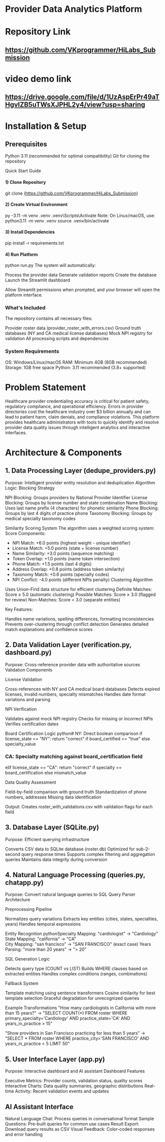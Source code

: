 # Provider Data Analytics Platform
# Repository Link
## https://github.com/VKprogrammer/HiLabs_Submission
# video demo link 
## https://drive.google.com/file/d/1UzAspErPr49aTHgvIZB5uTWsXJPHL2y4/view?usp=sharing
# Installation & Setup
## Prerequisites

Python 3.11 (recommended for optimal compatibility)
Git for cloning the repository

Quick Start Guide

#### 1) Clone Repository
git clone (https://github.com/VKprogrammer/HiLabs_Submission)

#### 2) Create Virtual Environment
 py -3.11 -m venv .venv
.venv\Scripts\Activate
Note: On Linux/macOS, use:
python3.11 -m venv .venv
source .venv/bin/activate

#### 3) Install Dependencies
pip install -r requirements.txt

#### 4) Run Platform
python run.py
The system will automatically:

Process the provider data
Generate validation reports
Create the database
Launch the Streamlit dashboard

Allow Streamlit permissions when prompted, and your browser will open the platform interface.

### What's Included
The repository contains all necessary files:

Provider roster data (provider_roster_with_errors.csv)
Ground truth databases (NY and CA medical license databases)
Mock NPI registry for validation
All processing scripts and dependencies

### System Requirements

OS: Windows/Linux/macOS
RAM: Minimum 4GB (8GB recommended)
Storage: 1GB free space
Python: 3.11 recommended (3.8+ supported)



# Problem Statement
Healthcare provider credentialing accuracy is critical for patient safety, regulatory compliance, and operational efficiency. Errors in provider directories cost the healthcare industry over $3 billion annually and can lead to patient harm, claim denials, and compliance violations. This platform provides healthcare administrators with tools to quickly identify and resolve provider data quality issues through intelligent analytics and interactive interfaces.

# Architecture & Components
## 1. Data Processing Layer (dedupe_providers.py)
Purpose: Intelligent provider entity resolution and deduplication
Algorithm Logic:
Blocking Strategy

NPI Blocking: Groups providers by National Provider Identifier
License Blocking: Groups by license number and state combination
Name Blocking: Uses last name prefix (4 characters) for phonetic similarity
Phone Blocking: Groups by last 4 digits of practice phone
Taxonomy Blocking: Groups by medical specialty taxonomy codes

Similarity Scoring System
The algorithm uses a weighted scoring system:
Score Components:
- NPI Match: +6.0 points (highest weight - unique identifier)
- License Match: +5.0 points (state + license number)
- Name Similarity: +3.0 points (sequence matching)
- Token Overlap: +1.0 points (name token intersection)
- Phone Match: +1.5 points (last 4 digits)
- Address Overlap: +0.8 points (address token similarity)
- Taxonomy Match: +0.6 points (specialty codes)
- NPI Conflict: -4.0 points (different NPIs penalty)
Clustering Algorithm

Uses Union-Find data structure for efficient clustering
Definite Matches: Score ≥ 5.0 (automatic clustering)
Possible Matches: Score ≥ 3.0 (flagged for review)
Non-Matches: Score < 3.0 (separate entities)

Key Features:

Handles name variations, spelling differences, formatting inconsistencies
Prevents over-clustering through conflict detection
Generates detailed match explanations and confidence scores

## 2. Data Validation Layer (verification.py, dashboard.py)
Purpose: Cross-reference provider data with authoritative sources
Validation Components

License Validation

Cross-references with NY and CA medical board databases
Detects expired licenses, invalid numbers, specialty mismatches
Handles date format variations and parsing


NPI Verification

Validates against mock NPI registry
Checks for missing or incorrect NPIs
Verifies certification dates


Board Certification Logic
python# NY: Direct boolean comparison
if license_state == "NY":
    return "correct" if board_certified == "true" else specialty_value

### CA: Specialty matching against board_certification field
elif license_state == "CA":
    return "correct" if specialty == board_certification else mismatch_value

Data Quality Assessment

Field-by-field comparison with ground truth
Standardization of phone numbers, addresses
Missing data identification



Output: Creates roster_with_validations.csv with validation flags for each field
## 3. Database Layer (SQLite.py)
Purpose: Efficient querying infrastructure

Converts CSV data to SQLite database (roster.db)
Optimized for sub-2-second query response times
Supports complex filtering and aggregation queries
Maintains data integrity during conversion

## 4. Natural Language Processing (queries.py, chatapp.py)
Purpose: Convert natural language queries to SQL
Query Parser Architecture

Preprocessing Pipeline

Normalizes query variations
Extracts key entities (cities, states, specialties, years)
Handles temporal expressions


Entity Recognition
pythonSpecialty Mapping: "cardiologist" → "Cardiology"
State Mapping: "california" → "CA"  
City Mapping: "san francisco" → "SAN FRANCISCO" (exact case)
Years Parsing: "more than 20 years" → "> 20"

SQL Generation Logic

Detects query type (COUNT vs LIST)
Builds WHERE clauses based on extracted entities
Handles complex conditions (ranges, combinations)


Fallback System

Template matching using sentence transformers
Cosine similarity for best template selection
Graceful degradation for unrecognized queries



Example Transformations
"How many cardiologists in California with more than 15 years?"
→ "SELECT COUNT(*) FROM roster WHERE primary_specialty='Cardiology' 
   AND practice_state='CA' AND years_in_practice > 15"

"Show providers in San Francisco practicing for less than 5 years"
→ "SELECT * FROM roster WHERE practice_city='SAN FRANCISCO' 
   AND years_in_practice < 5 LIMIT 50"
   
## 5. User Interface Layer (app.py)
Purpose: Interactive dashboard and AI assistant
Dashboard Features

Executive Metrics: Provider counts, validation status, quality scores
Interactive Charts: Data quality summaries, geographic distributions
Real-time Activity: Recent validation events and updates

## AI Assistant Interface

Natural Language Chat: Process queries in conversational format
Sample Questions: Pre-built queries for common use cases
Result Export: Download query results as CSV
Visual Feedback: Color-coded responses and error handling


